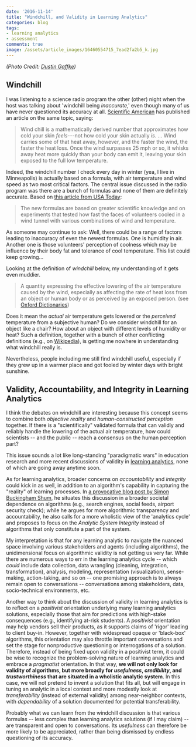 ```yaml
---
date: '2016-11-14'
title: "Windchill, and Validity in Learning Analytics"
categories: blog
tags:
- learning analytics
- assessment
comments: true
image: /assets/article_images/16460554715_7ead2fa2b5_k.jpg
---
```


_(Photo Credit: [Dustin Gaffke](https://www.flickr.com/photos/onepointfour/16460554715))_

## Windchill

I was listening to a science radio program the other (other) night when the host was talking about 'windchill being *inaccurate*,' even though many of us have never questioned its accuracy at all. [Scientific American](http://www.scientificamerican.com/article/fact-or-fiction-is-wind-chill-real/) has published an article on the same topic, saying:

> Wind chill is a mathematically derived number that approximates how cold your skin *feels*---not how cold your skin actually *is*. ... Wind carries some of that heat away, however, and the faster the wind, the faster the heat loss. Once the wind surpasses 25 mph or so, it whisks away heat more quickly than your body can emit it, leaving your skin exposed to the full low temperature.

Indeed, the windchill number I check every day in winter (yea, I live in Minneapolis) is actually based on a formula, with air temperature and wind speed as two most critical factors. The central issue discussed in the radio program was there are a bunch of formulas and none of them are definitely accurate. Based on [this article from USA Today](http://usatoday30.usatoday.com/weather/winter/windchill/wind-chill-formulas.htm):

> The new formulas are based on greater scientific knowledge and on experiments that tested how fast the faces of volunteers cooled in a wind tunnel with various combinations of wind and temperature.

As someone may continue to ask: Well, there could be a range of factors leading to inaccuracy of even the newest formulas. One is humidity in air. Another one is those volunteers' perception of coolness which may be influence by their body fat and tolerance of cool temperature. This list could keep growing...

Looking at the definition of *windchill* below, my understanding of it gets even muddier.

> A quantity expressing the effective lowering of the air temperature caused by the wind, especially as affecting the rate of heat loss from an object or human body or as perceived by an exposed person. (see [Oxford Dictionaries](https://en.oxforddictionaries.com/definition/us/windchill))

Does it mean the *actual* air temperature gets lowered or the *perceived* temperature from a subjective human? Do we consider windchill for an object like a chair? How about an object with different levels of humidity or heat? Such a definition, together with a bunch of other conflicting definitions (e.g., on [Wikipedia](https://en.wikipedia.org/wiki/Wind_chill)), is getting me nowhere in understanding what windchill really is.

Nevertheless, people including me still find windchill useful, especially if they grew up in a warmer place and got fooled by winter days with bright sunshine.

<!-- ![Source: https://en.wikipedia.org/wiki/Wind_chill](http://www.nws.noaa.gov/om/winter/winter-images/windchill.gif) -->

## Validity, Accountability, and Integrity in Learning Analytics

I think the debates on windchill are interesting because this concept seems to combine both *objective reality* and *human-constructed perception* together. If there is a "scientifically" validated formula that can validly and reliably handle the lowering of the actual air temperature, how could scientists -- and the public -- reach a consensus on the human perception part?

This issue sounds a lot like long-standing "paradigmatic wars" in education research and more recent discussions of validity in [learning analytics](https://en.wikipedia.org/wiki/Learning_analytics), none of which are going away anytime soon.

As for learning analytics, broader concerns on *accountability* and *integrity* could kick in as well, in addition to an algorithm's capability in capturing the "reality" of learning processes. In [a provocative blog post by Simon Buckingham Shum](http://simon.buckinghamshum.net/2016/03/algorithmic-accountability-for-learning-analytics/), he situates this discussion in a broader societal dependence on algorithms (e.g., search engines, social feeds, airport security check); while he argues for more algorithmic transparency and accountability, he also calls for a more wholistic view of the 'analytics cycle' and proposes to focus on the *Analytic System Integrity* instead of algorithms that only constitute a part of the system.

My interpretation is that for any learning analytic to navigate the nuanced space involving various stakeholders and agents (including algorithms), the unidimensional focus on algorithmic validity is not getting us very far. While there are numerous ways to err in the learning analytics cycle -- which *could* include data collection, data wrangling (cleaning, integration, transformation), analysis, modeling, representation (visualization), sense-making, action-taking, and so on -- one promising approach is to always remain open to conversations -- conversations among stakeholders, data, socio-technical environments, etc.

Another way to think about the discussion of validity in learning analytics is to reflect on a *positivist* orientation underlying many learning analytics solutions, especially those that aim for predictions with high-stake consequences (e.g., identifying at-risk students). A *positivist* orientation may help vendors sell their products, as it supports claims of 'rigor' leading to client buy-in. However, together with widespread opaque or 'black-box' algorithms, this orientation may also throttle important conversations and set the stage for nonproductive questioning or interrogations of a solution. Therefore, instead of being fixed upon validity in a positivist term, it could be wise to recognize the problem-solving nature of learning analytics and embrace a *pragmatist* orientation. In that way, __we will not only look for validity of algorithms, but more broadly for *usefulness*, *credibility*, and *trustworthiness* that are situated in a wholistic analytic system__. In this case, we will not pretend to invent a solution that fits all, but will engage in tuning an analytic in a local context and more modestly look at *transferability* (instead of external validity) among near-neighbor contexts, with *dependability* of a solution documented for potential transferability.

Probably what we can learn from the windchill discussion is that various formulas -- less complex than learning analytics solutions (if I may claim) -- are transparent and open to conversations. Its *usefulness* can therefore be more likely to be appreciated, rather than being dismissed by endless questioning of its accuracy.
